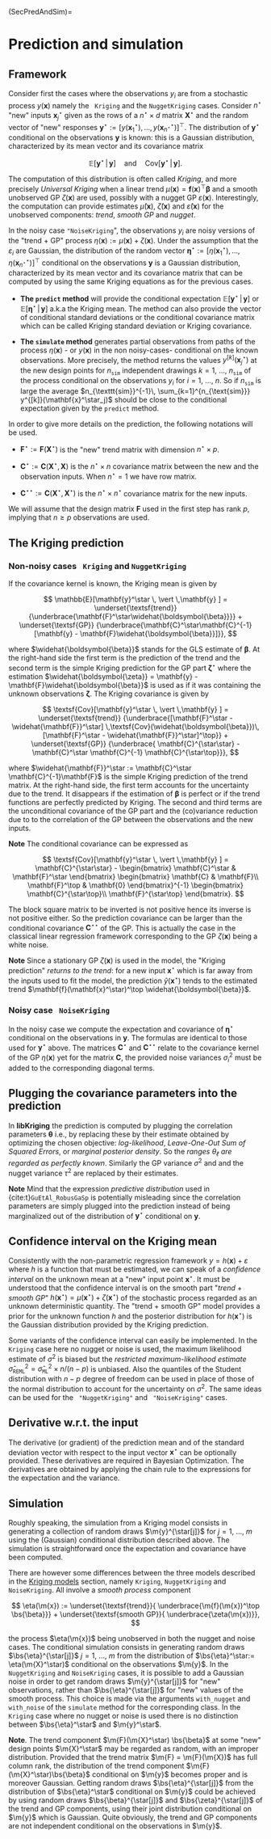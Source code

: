(SecPredAndSim)=
# Prediction and simulation

## Framework

Consider first the cases where the observations $y_i$ are from a
stochastic process $y(\mathbf{x})$ namely the ` Kriging` and the
`NuggetKriging` cases. Consider $n^\star$ "new" inputs
$\mathbf{x}_j^\star$ given as the rows of a $n^\star \times d$ matrix
$\mathbf{X}^\star$ and the random vector of "new" responses
$\mathbf{y}^\star := [y(\mathbf{x}_1^\star), \, \dots, \,
y(\mathbf{x}_{n^\star}^\star)]^\top$. The distribution of
$\mathbf{y}^\star$ conditional on the observations $\mathbf{y}$ is
known: this is a Gaussian distribution, characterized by its mean
vector and its covariance matrix

$$
    \mathbb{E}[\mathbf{y}^\star \, \vert \, \mathbf{y}] \quad \text{and} \quad
	\textsf{Cov}[\mathbf{y}^\star \, \vert \, \mathbf{y}].
$$

The computation of this distribution is often called *Kriging*, and
more precisely *Universal Kriging* when a linear trend
$\mu(\mathbf{x}) = \mathbf{f}(\mathbf{x})^\top \boldsymbol{\beta}$ and
a smooth unobserved GP $\zeta(\mathbf{x})$ are used, possibly with a
nugget GP $\varepsilon(\mathbf{x})$. Interestingly, the computation
can provide estimates $\widehat{\mu}(\mathbf{x})$,
$\widehat{\zeta}(\mathbf{x})$ and $\widehat{\varepsilon}(\mathbf{x})$
for the unobserved components: *trend*, *smooth GP* and *nugget*.

In the noisy case `"NoiseKriging`", the observations $y_i$ are noisy
versions of the "trend $+$ GP" process $\eta(\mathbf{x}) :=
\mu(\mathbf{x}) + \zeta(\mathbf{x})$. Under the assumption that the
$\varepsilon_i$ are Gaussian, the distribution of the random vector
$\boldsymbol{\eta}^\star := [\eta(\mathbf{x}_1^\star), \, \dots, \,
\eta(\mathbf{x}_{n^\star}^\star)]^\top$ conditional on the
observations $\mathbf{y}$ is a Gaussian distribution, characterized by
its mean vector and its covariance matrix that can be computed by
using the same Kriging equations as for the previous cases.


- **The `predict` method** will provide the conditional expectation
   $\mathbb{E}[\mathbf{y}^\star \, \vert \, \mathbf{y}]$ or
   $\mathbb{E}[\boldsymbol{\eta}^\star \, \vert \, \mathbf{y}]$ a.k.a the
   Kriging mean. The method can also provide the vector of conditional
   standard deviations or the conditional covariance matrix which can
   be called Kriging standard deviation or Kriging covariance.

- **The `simulate` method** generates partial observations from paths
   of the process $\eta(\mathbf{x})$ - or $y(\mathbf{x})$ in the non
   noisy-cases- conditional on the known observations. More precisely,
   the method returns the values $y^{[k]}(\mathbf{x}_j^\star)$ at the
   new design points for $n_{\texttt{sim}}$ independent drawings
   $k=1$, $\dots$, $n_{\texttt{sim}}$ of the process conditional on
   the observations $y_i$ for $i=1$, $\dots$, $n$. So if
   $n_{\texttt{sim}}$ is large the average $n_{\texttt{sim}}^{-1}\,
   \sum_{k=1}^{n_{\text{sim}}} y^{[k]}(\mathbf{x}^\star_j)$ should be
   close to the conditional expectation given by the `predict` method.

In order to give more details on the prediction, the following
notations will be used.

* $\mathbf{F}^\star := \mathbf{F}(\mathbf{X}^\star)$ is the "new" trend matrix with
  dimension $n^\star \times p$.
  
* $\mathbf{C}^\star := \mathbf{C}(\mathbf{X}^\star,\, \mathbf{X})$ is the
  $n^\star \times n$ covariance matrix between the new and the observation
  inputs. When $n^\star=1$ we have row matrix.

* $\mathbf{C}^{\star\star} := \mathbf{C}(\mathbf{X}^\star,\, \mathbf{X}^\star)$ is the
  $n^\star \times n^\star$ covariance matrix for the new inputs.

We will assume that the design matrix $\mathbf{F}$ used in the first
step has rank $p$, implying that $n \geqslant p$ observations are
used.

## The Kriging prediction

### Non-noisy cases ` Kriging` and `NuggetKriging` 

If the covariance kernel is known, the Kriging mean is given by

$$
  \mathbb{E}[\mathbf{y}^\star \, \vert \,\mathbf{y} ] =
  \underset{\textsf{trend}}
  {\underbrace{\mathbf{F}^\star\widehat{\boldsymbol{\beta}}}}  +
  \underset{\textsf{GP}}
  {\underbrace{\mathbf{C}^\star\mathbf{C}^{-1} [\mathbf{y} - 
  \mathbf{F}\widehat{\boldsymbol{\beta}}]}},
$$

where $\widehat{\boldsymbol{\beta}}$ stands for the GLS estimate of
$\boldsymbol{\beta}$.  At the right-hand side the first term is the
prediction of the trend and the second term is the simple Kriging
prediction for the GP part $\boldsymbol{\zeta}^\star$ where the
estimation $\widehat{\boldsymbol{\zeta}} = \mathbf{y} -
\mathbf{F}\widehat{\boldsymbol{\beta}}$ is used as if it was
containing the unknown observations $\boldsymbol{\zeta}$. The Kriging
covariance is given by

$$
  \textsf{Cov}[\mathbf{y}^\star \, \vert \,\mathbf{y} ] =
  \underset{\textsf{trend}}
  {\underbrace{[\mathbf{F}^\star - 
  \widehat{\mathbf{F}}^\star] \,\textsf{Cov}(\widehat{\boldsymbol{\beta}})\,
      [\mathbf{F}^\star - \widehat{\mathbf{F}}^\star]^\top}} +
  \underset{\textsf{GP}}
  {\underbrace{
      \mathbf{C}^{\star\star} - 
	  \mathbf{C}^\star \mathbf{C}^{-1} \mathbf{C}^{\star\top}}},
$$

where $\widehat{\mathbf{F}}^\star := \mathbf{C}^\star
\mathbf{C}^{-1}\mathbf{F}$ is the simple Kriging prediction of the
trend matrix. At the right-hand side, the first term accounts for the
uncertainty due to the trend. It disappears if the estimation of
$\boldsymbol{\beta}$ is perfect or if the trend functions are
perfectly predicted by Kriging. The second and third terms are the
unconditional covariance of the GP part and the (co)variance reduction
due to to the correlation of the GP between the observations and the
new inputs.

**Note**   The conditional covariance can be expressed as

$$
\textsf{Cov}[\mathbf{y}^\star \, \vert \,\mathbf{y} ] = \mathbf{C}^{\star\star} -
\begin{bmatrix}
     \mathbf{C}^\star & \mathbf{F}^\star
\end{bmatrix}
	\begin{bmatrix}
\mathbf{C} & \mathbf{F}\\
\mathbf{F}^\top & \mathbf{0}
\end{bmatrix}^{-1}
\begin{bmatrix}
\mathbf{C}^{\star\top}\\
	\mathbf{F}^{\star\top}
\end{bmatrix}.
$$
  
  The block square matrix to be inverted is not positive hence its
  inverse is not positive either. So the prediction covariance can be
  larger than the conditional covariance $\mathbf{C}^{\star\star}$ of the
  GP.  This is actually the case in the classical linear regression
  framework corresponding to the GP $\zeta(\mathbf{x})$ being a white
  noise. 

**Note** Since a stationary GP $\zeta(\mathbf{x})$ is used in the
  model, the "Kriging prediction" *returns to the trend*: for a new
  input $\mathbf{x}^\star$ which is far away from the inputs used to
  fit the model, the prediction $\widehat{y}(\mathbf{x}^\star)$ tends
  to the estimated trend $\mathbf{f}(\mathbf{x}^\star)^\top
  \widehat{\boldsymbol{\beta}}$.

### Noisy case ` NoiseKriging` 

In the noisy case we compute the expectation and covariance of
$\boldsymbol{\eta}^\star$ conditional on the observations in
$\mathbf{y}$. The formulas are identical to those used for
$\mathbf{y}^\star$ above. The matrices $\mathbf{C}^\star$ and
$\mathbf{C}^{\star\star}$ relate to the covariance kernel of the GP
$\eta(\mathbf{x})$ yet for the matrix $\mathbf{C}$, the provided noise
variances $\sigma^2_i$ must be added to the corresponding diagonal
terms.

## Plugging the covariance parameters into the prediction

In **libKriging** the prediction is computed by plugging the
correlation parameters $\boldsymbol{\theta}$ i.e., by replacing these
by their estimate obtained by optimizing the chosen objective:
*log-likelihood*, *Leave-One-Out Sum of Squared Errors*, or *marginal
posterior density*. So the *ranges $\theta_\ell$ are regarded as
perfectly known*. Similarly the GP variance $\sigma^2$ and and the
nugget variance $\tau^2$ are replaced by their estimates.

**Note** Mind that the expression *predictive distribution* used in
  {cite:t}`GuEtAl_RobusGaSp` is potentially misleading since the
  correlation parameters are simply plugged into the prediction
  instead of being marginalized out of the distribution of 
  $\mathbf{y}^\star$ conditional on $\mathbf{y}$.

## Confidence interval on the Kriging mean
   
Consistently with the non-parametric regression framework $y =
h(\mathbf{x}) + \varepsilon$ where $h$ is a function that must be
estimated, we can speak of a *confidence interval* on the unknown mean
at a "new" input point $\mathbf{x}^\star$. It must be understood that
the confidence interval is on the smooth part "*trend* $+$ *smooth
GP*" $h(\mathbf{x}^\star) = \mu(\mathbf{x}^\star) +
\zeta(\mathbf{x}^\star)$ of the stochastic process regarded as an
unknown deterministic quantity. The "trend $+$ smooth GP" model
provides a prior for the unknown function $h$ and the posterior
distribution for $h(\mathbf{x}^\star)$ is the Gaussian distribution
provided by the Kriging prediction.

Some variants of the confidence interval can easily be implemented. In
the ` Kriging` case here no nugget or noise is used, the maximum
likelihood estimate of $\sigma^2$ is biased but the *restricted
maximum-likelihood estimate* $\widehat{\sigma}_{\texttt{REML}}^2 =
\widehat{\sigma}_{\texttt{ML}}^2 \times n/ (n-p)$ is unbiased. Also
the quantiles of the Student distribution with $n-p$ degree of freedom
can be used in place of those of the normal distribution to account
for the uncertainty on $\sigma^2$. The same ideas can be used for the
` "NuggetKriging"` and ` "NoiseKriging"` cases.

## Derivative w.r.t. the input

The derivative (or gradient) of the prediction mean and of the
standard deviation vector with respect to the input vector
$\mathbf{x}^\star$ can be optionally provided. These derivatives are
required in Bayesian Optimization. The derivatives are obtained by
applying the chain rule to the expressions for the expectation and the
variance.

## Simulation

Roughly speaking, the simulation from a Kriging model consists in
generating a collection of random draws $\m{y}^{\star[j]}$ for $j=1$,
$\dots$, $m$ using the (Gaussian) conditional distribution described
above. The simulation is straightforward once the expectation and
covariance have been computed.

There are however some differences between the three models described
in the [Kriging models](SecKrigingModels) section, namely `Kriging`,
`NuggetKriging` and `NoiseKriging`.  All involve a *smooth process*
component

$$
   \eta(\m{x}) := \underset{\textsf{trend}}{
   \underbrace{\m{f}(\m{x})^\top \bs{\beta}}} + 
  \underset{\textsf{smooth GP}}{
   \underbrace{\zeta(\m{x})}},
$$

the process $\eta(\m{x})$ being unobserved in both the nugget and
noise cases. The conditional simulation consists in generating random
draws $\bs{\eta}^{\star[j]}$ $j=1$, $\dots$, $m$ from the distribution
of $\bs{\eta}^\star:= \eta(\m{X}^\star)$ conditional on the
observations $\m{y}$. In the `NuggetKriging` and `NoiseKriging` cases,
it is possible to add a Gaussian noise in order to get random draws
$\m{y}^{\star[j]}$ for "new" observations, rather than
$\bs{\eta}^{\star[j]}$ for "new" values of the smooth process. This
choice is made via the arguments `with_nugget` and `with_noise` of
the `simulate` method for the corresponding class. In the `Kriging`
case where no nugget or noise is used there is no distinction between
$\bs{\eta}^\star$ and $\m{y}^\star$.


**Note**. The trend component $\m{F}(\m{X}^\star) \bs{\beta}$ at some
"new" design points $\m{X}^\star$ may be regarded as random, with an
improper distribution. Provided that the trend matrix $\m{F} =
\m{F}(\m{X})$ has full column rank, the distribution of the trend
component $\m{F}(\m{X}^\star)\bs{\beta}$ conditional on $\m{y}$
becomes proper and is moreover Gaussian. Getting random draws
$\bs{\eta}^{\star[j]}$ from the distribution of $\bs{\eta}^\star$
conditional on $\m{y}$ could be achieved by using random draws
$\bs{\beta}^{\star[j]}$ and $\bs{\zeta}^{\star[j]}$ of the trend and
GP components, using their joint distribution conditional on $\m{y}$
which is Gaussian. Quite obviously, the trend and GP components are
not independent conditional on the observations in $\m{y}$.
